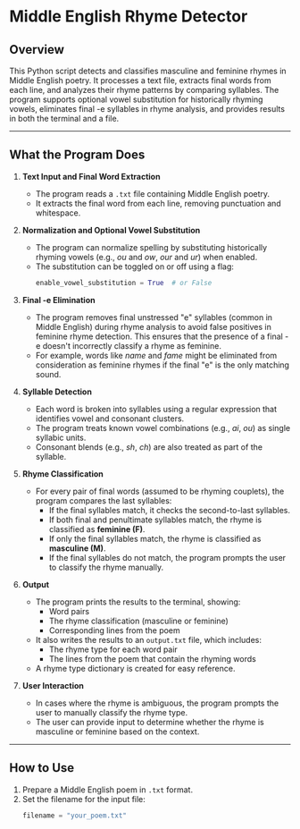 # Middle English Rhyme Detector

## Overview

This Python script detects and classifies masculine and feminine rhymes in Middle English poetry. It processes a text file, extracts final words from each line, and analyzes their rhyme patterns by comparing syllables. The program supports optional vowel substitution for historically rhyming vowels, eliminates final -e syllables in rhyme analysis, and provides results in both the terminal and a file.

---

## What the Program Does

1. **Text Input and Final Word Extraction**
   - The program reads a `.txt` file containing Middle English poetry.
   - It extracts the final word from each line, removing punctuation and whitespace.

2. **Normalization and Optional Vowel Substitution**
   - The program can normalize spelling by substituting historically rhyming vowels (e.g., *ou* and *ow*, *our* and *ur*) when enabled.
   - The substitution can be toggled on or off using a flag:
     ```python
     enable_vowel_substitution = True  # or False
     ```

3. **Final -e Elimination**
   - The program removes final unstressed "e" syllables (common in Middle English) during rhyme analysis to avoid false positives in feminine rhyme detection. This ensures that the presence of a final -e doesn't incorrectly classify a rhyme as feminine.
   - For example, words like *name* and *fame* might be eliminated from consideration as feminine rhymes if the final "e" is the only matching sound.

4. **Syllable Detection**
   - Each word is broken into syllables using a regular expression that identifies vowel and consonant clusters.
   - The program treats known vowel combinations (e.g., *ai*, *ou*) as single syllabic units.
   - Consonant blends (e.g., *sh*, *ch*) are also treated as part of the syllable.

5. **Rhyme Classification**
   - For every pair of final words (assumed to be rhyming couplets), the program compares the last syllables:
     - If the final syllables match, it checks the second-to-last syllables.
     - If both final and penultimate syllables match, the rhyme is classified as **feminine (F)**.
     - If only the final syllables match, the rhyme is classified as **masculine (M)**.
     - If the final syllables do not match, the program prompts the user to classify the rhyme manually.

6. **Output**
   - The program prints the results to the terminal, showing:
     - Word pairs
     - The rhyme classification (masculine or feminine)
     - Corresponding lines from the poem
   - It also writes the results to an `output.txt` file, which includes:
     - The rhyme type for each word pair
     - The lines from the poem that contain the rhyming words
   - A rhyme type dictionary is created for easy reference.

7. **User Interaction**
   - In cases where the rhyme is ambiguous, the program prompts the user to manually classify the rhyme type.
   - The user can provide input to determine whether the rhyme is masculine or feminine based on the context.

---

## How to Use

1. Prepare a Middle English poem in `.txt` format.
2. Set the filename for the input file:
   ```python
   filename = "your_poem.txt"
